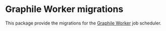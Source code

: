 # Graphile Worker migrations

This package provide the migrations for the [Graphile Worker](docs.rs/graphile_worker) job scheduler.
